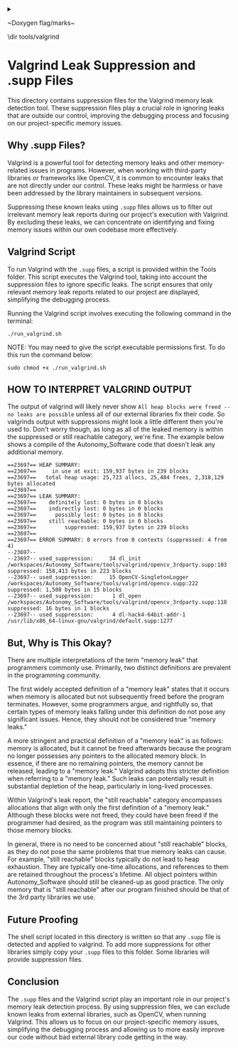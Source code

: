 <details><summary></summary></details>
<p>
~Doxygen flag/marks~

\dir tools/valgrind
</p>

# Valgrind Leak Suppression and .supp Files

This directory contains suppression files for the Valgrind memory leak detection tool. These suppression files play a crucial role in ignoring leaks that are outside our control, improving the debugging process and focusing on our project-specific memory issues.

## Why .supp Files?

Valgrind is a powerful tool for detecting memory leaks and other memory-related issues in programs. However, when working with third-party libraries or frameworks like OpenCV, it is common to encounter leaks that are not directly under our control. These leaks might be harmless or have been addressed by the library maintainers in subsequent versions.

Suppressing these known leaks using `.supp` files allows us to filter out irrelevant memory leak reports during our project's execution with Valgrind. By excluding these leaks, we can concentrate on identifying and fixing memory issues within our own codebase more effectively.

## Valgrind Script

To run Valgrind with the `.supp` files, a script is provided within the Tools folder. This script executes the Valgrind tool, taking into account the suppression files to ignore specific leaks. The script ensures that only relevant memory leak reports related to our project are displayed, simplifying the debugging process.

Running the Valgrind script involves executing the following command in the terminal:

```
./run_valgrind.sh
```

NOTE: You may need to give the script executable permissions first. To do this run the command below:

```
sudo chmod +x ./run_valgrind.sh
```

## HOW TO INTERPRET VALGRIND OUTPUT

The output of valgrind will likely never show `All heap blocks were freed -- no leaks are possible` unless all of our external libraries fix their code. So valgrinds output with suppressions might look a little different then you're used to. Don't worry though, as long as all of the leaked memory is within the suppressed or still reachable category, we're fine. The example below shows a compile of the Autonomy_Software code that doesn't leak any additional memory.

```
==23697== HEAP SUMMARY:
==23697==     in use at exit: 159,937 bytes in 239 blocks
==23697==   total heap usage: 25,723 allocs, 25,484 frees, 2,318,129 bytes allocated
==23697== 
==23697== LEAK SUMMARY:
==23697==    definitely lost: 0 bytes in 0 blocks
==23697==    indirectly lost: 0 bytes in 0 blocks
==23697==      possibly lost: 0 bytes in 0 blocks
==23697==    still reachable: 0 bytes in 0 blocks
==23697==         suppressed: 159,937 bytes in 239 blocks
==23697== 
==23697== ERROR SUMMARY: 0 errors from 0 contexts (suppressed: 4 from 4)
--23697-- 
--23697-- used_suppression:     34 dl_init /workspaces/Autonomy_Software/tools/valgrind/opencv_3rdparty.supp:103 suppressed: 158,413 bytes in 223 blocks
--23697-- used_suppression:     15 OpenCV-SingletonLogger /workspaces/Autonomy_Software/tools/valgrind/opencv.supp:222 suppressed: 1,508 bytes in 15 blocks
--23697-- used_suppression:      1 dl_open /workspaces/Autonomy_Software/tools/valgrind/opencv_3rdparty.supp:110 suppressed: 16 bytes in 1 blocks
--23697-- used_suppression:      4 dl-hack4-64bit-addr-1 /usr/lib/x86_64-linux-gnu/valgrind/default.supp:1277
```

## But, Why is This Okay?

There are multiple interpretations of the term "memory leak" that programmers commonly use. Primarily, two distinct definitions are prevalent in the programming community.

The first widely accepted definition of a "memory leak" states that it occurs when memory is allocated but not subsequently freed before the program terminates. However, some programmers argue, and rightfully so, that certain types of memory leaks falling under this definition do not pose any significant issues. Hence, they should not be considered true "memory leaks."

A more stringent and practical definition of a "memory leak" is as follows: memory is allocated, but it cannot be freed afterwards because the program no longer possesses any pointers to the allocated memory block. In essence, if there are no remaining pointers, the memory cannot be released, leading to a "memory leak." Valgrind adopts this stricter definition when referring to a "memory leak." Such leaks can potentially result in substantial depletion of the heap, particularly in long-lived processes.

Within Valgrind's leak report, the "still reachable" category encompasses allocations that align with only the first definition of a "memory leak." Although these blocks were not freed, they could have been freed if the programmer had desired, as the program was still maintaining pointers to those memory blocks.

In general, there is no need to be concerned about "still reachable" blocks, as they do not pose the same problems that true memory leaks can cause. For example, "still reachable" blocks typically do not lead to heap exhaustion. They are typically one-time allocations, and references to them are retained throughout the process's lifetime. All object pointers within Autonomy_Software should still be cleaned-up as good practice. The only memory that is "still reachable" after our program finished should be that of the 3rd party libraries we use.

## Future Proofing

The shell script located in this directory is written so that any `.supp` file is detected and applied to valgrind. To add more suppressions for other
libraries simply copy your `.supp` files to this folder. Some libraries will provide suppression files.

## Conclusion

The `.supp` files and the Valgrind script play an important role in our project's memory leak detection process. By using suppression files, we can exclude known leaks from external libraries, such as OpenCV, when running Valgrind. This allows us to focus on our project-specific memory issues, simplifying the debugging process and allowing us to more easily improve our code without bad external library code getting in the way.